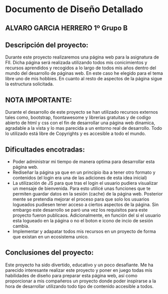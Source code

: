 # Documento de Diseño Detallado
## ALVARO GARCIA HERRERO 1º Grupo B 

## Descripción del proyecto:
Durante este proyecto realizaremos una página web para la asignatura de FII. Dicha página será realizada utilizando todos mis conicimientos y recursos aprendidos y recogidos a lo largo de todos mis años dentro del mundo del desarrollo de páginas web. En este caso he elegido para el tema libre uno de mis hobbies. En cuanto al resto de aspectos de la página sigue la estructura solicitada.


## NOTA IMPORTANTE:
Durante el desarrollo de este proyecto se han utilizado recursos externos tales como, bootstrap, foontawesome y librerias gratuitas y de codigo abierto de html y css con el fin
de desarrollar una página web dinamica, agradable a la vista y lo mas parecida a un entorno real de desarrollo. Todo lo utilizado está libre de Copyrights y es accesible a todo el mundo.

## Dificultades encotradas:
- Poder administrar mi tiempo de manera optima para desarrollar esta página web.
- Rediseñar la página ya que en un principio iba a tener otro formato y contenidos (el login era una de las adiciones de esta idea inicial)
- La utilización de JS para que tras el login el usuario pudiera visualizar un mensaje de bienvenida. Para esto utilicé unas funciones que te permiten guardar datos en la sesión (cache) de la página web. Posterior mente se pretendia mejorar el proceso para que solo los usuarios logueados pudiesen tener acceso a ciertos aspectos de la página. Sin embargo este desarrollo se paró una vez los requisitos para este proyecto fueron publicaos. Adicionalmente, en función del si el usuario esta logueado en la página o no el boton e icono de incio de sesión cambia.
- Implementar y adapatar todos mis recursos en un proyecto de forma que existan en un ecosistema unico.

## Conclusiones del proyecto:
Este proyecto ha sido divertido, educativo y un poco desafiante. Me ha parecido interesante realizar este proyecto y poner en juego todas mis habilidades de diseño para preparar esta página web, así como proporcionar a mis compañeros un proyecto donde poder inspirarse a la hora de desarrollar utilizando todo tipo de contenido accesible a todos.